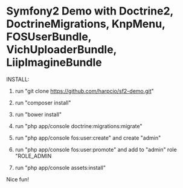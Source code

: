 Symfony2 Demo with Doctrine2, DoctrineMigrations, KnpMenu, FOSUserBundle, VichUploaderBundle, LiipImagineBundle
=======================

INSTALL:

1) run "git clone https://github.com/harpcio/sf2-demo.git"

2) run "composer install"

3) run "bower install"

4) run "php app/console doctrine:migrations:migrate"

5) run "php app/console fos:user:create" and create "admin"

6) run "php app/console fos:user:promote" and add to "admin" role "ROLE_ADMIN

7) run "php app/console assets:install"

Nice fun!
